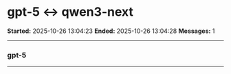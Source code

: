 # gpt-5 ↔ qwen3-next

**Started:** 2025-10-26 13:04:23
**Ended:** 2025-10-26 13:04:28
**Messages:** 1

---

### gpt-5

 

---

